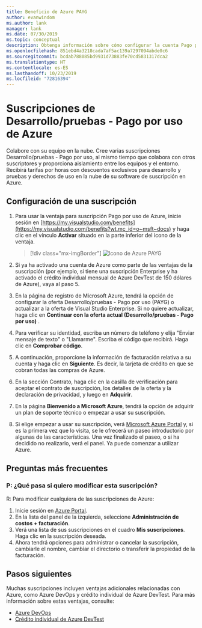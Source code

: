 ```yaml
---
title: Beneficio de Azure PAYG
author: evanwindom
ms.author: lank
manager: lank
ms.date: 07/30/2019
ms.topic: conceptual
description: Obtenga información sobre cómo configurar la cuenta Pago por uso de Azure.
ms.openlocfilehash: 851ebd4a3218cada7af5ac139a7297094abde0c6
ms.sourcegitcommit: bcdab788085bd9931d73883fe70cd5831317dca2
ms.translationtype: HT
ms.contentlocale: es-ES
ms.lasthandoff: 10/23/2019
ms.locfileid: "72816394"
---
```

# <a name="azure-devtest-pay-as-you-go-subscriptions"></a>Suscripciones de Desarrollo/pruebas - Pago por uso de Azure
Colabore con su equipo en la nube.  Cree varias suscripciones Desarrollo/pruebas - Pago por uso, al mismo tiempo que colabora con otros suscriptores y proporciona aislamiento entre los equipos y el entorno.  Recibirá tarifas por horas con descuentos exclusivos para desarrollo y pruebas y derechos de uso en la nube de su software de suscripción en Azure.

## <a name="set-up-a-subscription"></a>Configuración de una suscripción
1. Para usar la ventaja para suscripción Pago por uso de Azure, inicie sesión en [https://my.visualstudio.com/benefits](https://my.visualstudio.com/benefits?wt.mc_id=o~msft~docs) y haga clic en el vínculo **Activar** situado en la parte inferior del icono de la ventaja.
   > [!div class="mx-imgBorder"]
   > ![Icono de Azure PAYG](_img/vs-azure-payg/vs-azure-payg-tile.png)

2. Si ya ha activado una cuenta de Azure como parte de las ventajas de la suscripción (por ejemplo, si tiene una suscripción Enterprise y ha activado el crédito individual mensual de Azure DevTest de 150 dólares de Azure), vaya al paso 5.

3. En la página de registro de Microsoft Azure, tendrá la opción de configurar la oferta Desarrollo/pruebas - Pago por uso (PAYG) o actualizar a la oferta de Visual Studio Enterprise.  Si no quiere actualizar, haga clic en **Continuar con la oferta actual (Desarrollo/pruebas - Pago por uso)** .

4. Para verificar su identidad, escriba un número de teléfono y elija "Enviar mensaje de texto" o "Llamarme".  Escriba el código que recibirá.  Haga clic en **Comprobar código**.

5. A continuación, proporcione la información de facturación relativa a su cuenta y haga clic en **Siguiente**.  Es decir, la tarjeta de crédito en que se cobran todas las compras de Azure.

6. En la sección Contrato, haga clic en la casilla de verificación para aceptar el contrato de suscripción, los detalles de la oferta y la declaración de privacidad, y luego en **Adquirir**.

7. En la página **Bienvenido a Microsoft Azure**, tendrá la opción de adquirir un plan de soporte técnico o empezar a usar su suscripción.

8. Si elige empezar a usar su suscripción, verá [Microsoft Azure Portal](https://portal.azure.com) y, si es la primera vez que lo visita, se le ofrecerá un paseo introductorio por algunas de las características.  Una vez finalizado el paseo, o si ha decidido no realizarlo, verá el panel.  Ya puede comenzar a utilizar Azure.

## <a name="frequently-asked-questions"></a>Preguntas más frecuentes
### <a name="q--what-if-i-want-to-make-changes-to-this-subscription"></a>P:  ¿Qué pasa si quiero modificar esta suscripción?
R: Para modificar cualquiera de las suscripciones de Azure:
1. Inicie sesión en [Azure Portal](https://portal.azure.com).
2. En la lista del panel de la izquierda, seleccione **Administración de costos + facturación**.
3. Verá una lista de sus suscripciones en el cuadro **Mis suscripciones**. Haga clic en la suscripción deseada.
4. Ahora tendrá opciones para administrar o cancelar la suscripción, cambiarle el nombre, cambiar el directorio o transferir la propiedad de la facturación.

## <a name="next-steps"></a>Pasos siguientes
Muchas suscripciones incluyen ventajas adicionales relacionadas con Azure, como Azure DevOps y crédito individual de Azure DevTest.  Para más información sobre estas ventajas, consulte:
- [Azure DevOps](vs-azure-devops.md)
- [Crédito individual de Azure DevTest](vs-azure.md)

